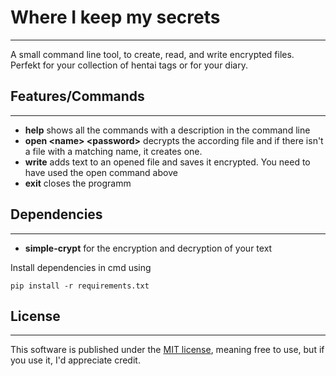 <h1>Where I keep my secrets</h1>

---
A small command line tool, to create, read, and write encrypted files. Perfekt for your collection of hentai tags or for your diary.

<h2>Features/Commands</h2>

---
- **help** shows all the commands with a description in the command line
- **open \<name> \<password>** decrypts the according file and if there isn't a file with a matching name, it creates one.
- **write** adds text to an opened file and saves it encrypted. You need to have used the open command above
- **exit** closes the programm


<h2>Dependencies</h2>

---
- **simple-crypt** for the encryption and decryption of your text

Install dependencies in cmd using

``pip install -r requirements.txt``

<h2>License</h2>

---
This software is published under the [MIT license](LICENSE.txt), meaning free to use, but if you use it, I'd appreciate credit.
